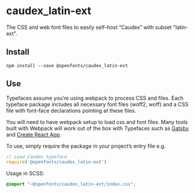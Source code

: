 
# caudex_latin-ext

The CSS and web font files to easily self-host “Caudex” with subset "latin-ext".

## Install

`npm install --save @openfonts/caudex_latin-ext`

## Use

Typefaces assume you’re using webpack to process CSS and files. Each typeface
package includes all necessary font files (woff2, woff) and a CSS file with
font-face declarations pointing at these files.

You will need to have webpack setup to load css and font files. Many tools built
with Webpack will work out of the box with Typefaces such as [Gatsby](https://github.com/gatsbyjs/gatsby)
and [Create React App](https://github.com/facebookincubator/create-react-app).

To use, simply require the package in your project’s entry file e.g.

```javascript
// Load Caudex typeface
require('@openfonts/caudex_latin-ext')
```

Usage in SCSS:
```scss
@import "~@openfonts/caudex_latin-ext/index.css";
```
